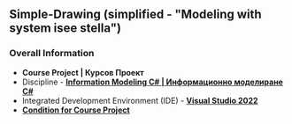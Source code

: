 ## Simple-Drawing (simplified - "Modeling with system isee stella")

### Overall Information
* **Course Project | Курсов Проект**
* Discipline - [**Information Modeling C# | Информационно моделиране C#**](https://github.com/rythm-net/PU-Informatics/tree/main/IV%20%D0%BA%D1%83%D1%80%D1%81/I%20%D1%81%D0%B5%D0%BC%D0%B5%D1%81%D1%82%D1%8A%D1%80/%D0%98%D0%BD%D1%84%D0%BE%D1%80%D0%BC%D0%B0%D1%86%D0%B8%D0%BE%D0%BD%D0%BD%D0%BE%20%D0%BC%D0%BE%D0%B4%D0%B5%D0%BB%D0%B8%D1%80%D0%B0%D0%BD%D0%B5%20C%23)
* Integrated Development Environment (IDE) - [**Visual Studio 2022**](https://visualstudio.microsoft.com/vs/)
* [**Condition for Course Project**](https://github.com/rythm-net/Simple-Drawing/blob/main/Course%20Project/Condition%20for%20Course%20Project.pdf)
